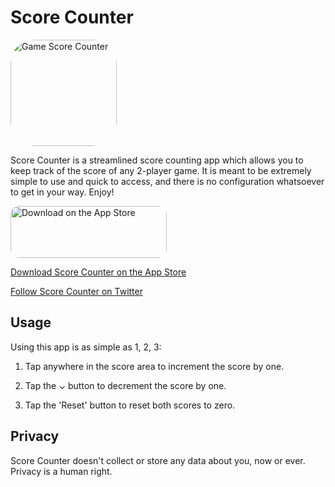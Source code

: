 # Score Counter

<a href="https://apps.apple.com/us/app/game-score-counter/id1396261289?itscg=30200&amp;itsct=apps_box_appicon" style="width: 170px; height: 170px; border-radius: 22%; overflow: hidden; display: inline-block; vertical-align: middle;"><img src="https://is5-ssl.mzstatic.com/image/thumb/Purple125/v4/bc/fc/27/bcfc2736-11d5-a831-b782-9ee0ac1b38a4/AppIcon-0-1x_U007emarketing-0-7-0-85-220.png/540x540bb.jpg" alt="Game Score Counter" style="width: 170px; height: 170px; border-radius: 22%; overflow: hidden; display: inline-block; vertical-align: middle;"></a>

Score Counter is a streamlined score counting app which allows you to keep track of the score of any 2-player game. It is meant to be extremely simple to use and quick to access, and there is no configuration whatsoever to get in your way. Enjoy!


<a href="https://apps.apple.com/us/app/game-score-counter/id1396261289?itsct=apps_box_badge&amp;itscg=30200" style="display: inline-block; overflow: hidden; border-radius: 13px; width: 250px; height: 83px;"><img src="https://tools.applemediaservices.com/api/badges/download-on-the-app-store/black/en-us?size=250x83&amp;releaseDate=1532304000&h=063cade013887365807d071c7b1b3f68" alt="Download on the App Store" style="border-radius: 13px; width: 250px; height: 83px;"></a>

[Download Score Counter on the App Store](https://apps.apple.com/us/app/game-score-counter/id1396261289) 

[Follow Score Counter on Twitter](https://twitter.com/scorecounterapp)

## Usage

Using this app is as simple as 1, 2, 3:

1. Tap anywhere in the score area to increment the score by one.

2. Tap the ⌄ button to decrement the score by one.

3. Tap the 'Reset' button to reset both scores to zero.


## Privacy

Score Counter doesn't collect or store any data about you, now or ever. Privacy is a human right.
